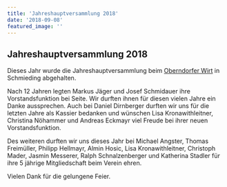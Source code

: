 ```yaml
---
title: 'Jahreshauptversammlung 2018'
date: '2018-09-08'
featured_image: ''
---
```


## Jahreshauptversammlung 2018

Dieses Jahr wurde die Jahreshauptversammlung beim [Oberndorfer Wirt](https://www.oberndorfer-wirt.at/) in Schmieding abgehalten.

Nach 12 Jahren legten Markus Jäger und Josef Schmidauer ihre Vorstandsfunktion bei Seite. Wir durften ihnen für diesen vielen Jahre ein Danke aussprechen. Auch bei Daniel Dirnberger durften wir uns für die letzten Jahre als Kassier bedanken und wünschen Lisa Kronawithleitner, Christina Nöhammer und Andreas Eckmayr viel Freude bei ihrer neuen Vorstandsfunktion.

Des weiteren durften wir uns dieses Jahr bei Michael Angster, Thomas Freimüller, Philipp Hellmayr, Almin Hosic, Lisa Kronawithleitner, Christoph Mader, Jasmin Messerer, Ralph Schnalzenberger und Katherina Stadler für ihre 5 jährige Mitgliedschaft beim Verein ehren.

Vielen Dank für die gelungene Feier.
